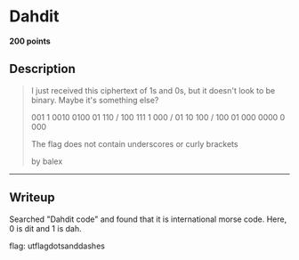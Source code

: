 # Dahdit
**200 points**
## Description
> I just received this ciphertext of 1s and 0s, but it doesn't look to be binary. Maybe it's something else?
>
> 001 1 0010 0100 01 110 / 100 111 1 000 / 01 10 100 / 100 01 000 0000 0 000
>
>The flag does not contain underscores or curly brackets
>
> by balex
---
## Writeup
Searched "Dahdit code" and found that it is international morse code. Here, 0 is dit and 1 is dah.

flag: utflagdotsanddashes